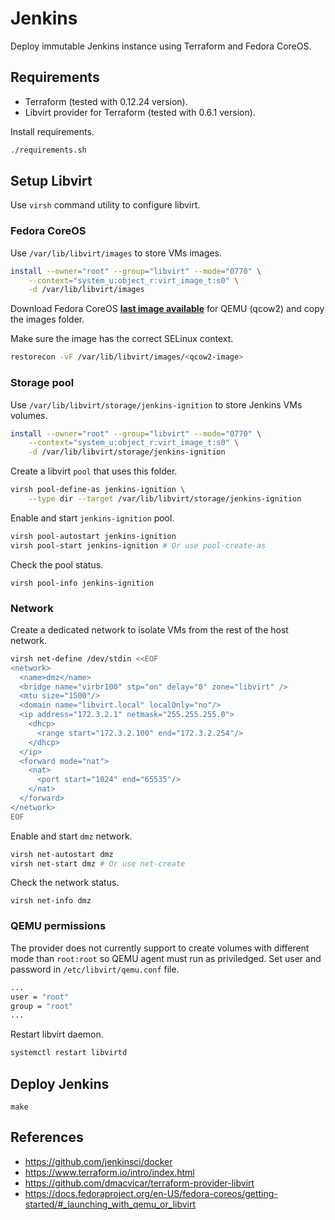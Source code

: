 # Jenkins

Deploy immutable Jenkins instance using Terraform and Fedora CoreOS.

## Requirements

- Terraform (tested with 0.12.24 version).
- Libvirt provider for Terraform (tested with 0.6.1 version).

Install requirements.

```bash
./requirements.sh
```

## Setup Libvirt

Use `virsh` command utility to configure libvirt.

### Fedora CoreOS

Use `/var/lib/libvirt/images` to store VMs images.

```bash
install --owner="root" --group="libvirt" --mode="0770" \
    --context="system_u:object_r:virt_image_t:s0" \
    -d /var/lib/libvirt/images
```

Download Fedora CoreOS **[last image available](https://getfedora.org/coreos/download?tab=metal_virtualized&stream=stable)** for QEMU (qcow2) and copy the images folder.

Make sure the image has the correct SELinux context.

```bash
restorecon -vF /var/lib/libvirt/images/<qcow2-image>
```

### Storage pool

Use `/var/lib/libvirt/storage/jenkins-ignition` to store Jenkins VMs volumes.

```bash
install --owner="root" --group="libvirt" --mode="0770" \
    --context="system_u:object_r:virt_image_t:s0" \
    -d /var/lib/libvirt/storage/jenkins-ignition
```

Create a libvirt `pool` that uses this folder.

```bash
virsh pool-define-as jenkins-ignition \
    --type dir --target /var/lib/libvirt/storage/jenkins-ignition
```

Enable and start `jenkins-ignition` pool.

```bash
virsh pool-autostart jenkins-ignition
virsh pool-start jenkins-ignition # Or use pool-create-as
```

Check the pool status.

```
virsh pool-info jenkins-ignition
```

### Network

Create a dedicated network to isolate VMs from the rest of the host network.

```bash
virsh net-define /dev/stdin <<EOF
<network>
  <name>dmz</name>
  <bridge name="virbr100" stp="on" delay="0" zone="libvirt" />
  <mtu size="1500"/>
  <domain name="libvirt.local" localOnly="no"/>
  <ip address="172.3.2.1" netmask="255.255.255.0">
    <dhcp>
      <range start="172.3.2.100" end="172.3.2.254"/>
    </dhcp>
  </ip>
  <forward mode="nat">
    <nat>
      <port start="1024" end="65535"/>
    </nat>
  </forward>
</network>
EOF
```

Enable and start `dmz` network.

```bash
virsh net-autostart dmz
virsh net-start dmz # Or use net-create
```

Check the network status.

```
virsh net-info dmz
```

### QEMU permissions

The provider does not currently support to create volumes with different mode than `root:root` so QEMU agent must run as priviledged. Set user and password in `/etc/libvirt/qemu.conf` file.

```bash
...
user = "root"
group = "root"
...
```

Restart libvirt daemon.

```bash
systemctl restart libvirtd
```

## Deploy Jenkins

```
make
```

## References

- https://github.com/jenkinsci/docker
- https://www.terraform.io/intro/index.html
- https://github.com/dmacvicar/terraform-provider-libvirt
- https://docs.fedoraproject.org/en-US/fedora-coreos/getting-started/#_launching_with_qemu_or_libvirt